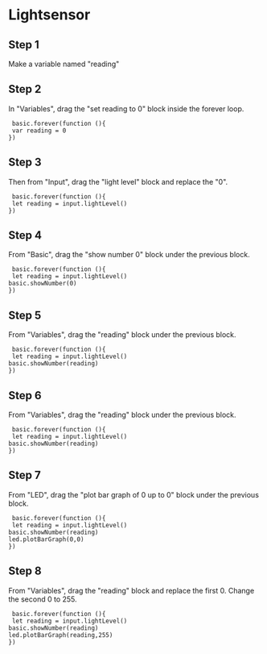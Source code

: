 # Lightsensor

## Step 1

Make a variable named "reading" 

## Step 2

In "Variables", drag the "set reading to 0" block inside the forever loop. 
```blocks
 basic.forever(function (){
 var reading = 0
})
```

## Step 3
Then from "Input", drag the "light level" block and replace the "0".
```blocks
 basic.forever(function (){
 let reading = input.lightLevel()
})
```

## Step 4
From "Basic", drag the "show number 0" block under the previous block.
```blocks
 basic.forever(function (){
 let reading = input.lightLevel()
basic.showNumber(0)
})
```

## Step 5
From "Variables", drag the "reading" block under the previous block.
```blocks
 basic.forever(function (){
 let reading = input.lightLevel()
basic.showNumber(reading)
})
```

## Step 6
From "Variables", drag the "reading" block under the previous block.
```blocks
 basic.forever(function (){
 let reading = input.lightLevel()
basic.showNumber(reading)
})
```

## Step 7
From "LED", drag the "plot bar graph of 0 up to 0" block under the previous block.
```blocks
 basic.forever(function (){
 let reading = input.lightLevel()
basic.showNumber(reading)
led.plotBarGraph(0,0)
})
```

## Step 8
From "Variables", drag the "reading" block and replace the first 0. Change the second 0 to 255.
```blocks
 basic.forever(function (){
 let reading = input.lightLevel()
basic.showNumber(reading)
led.plotBarGraph(reading,255)
})
```